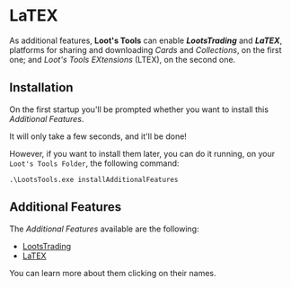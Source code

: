 # LaTEX

As additional features, **Loot's Tools** can enable ***LootsTrading*** and ***LaTEX***, platforms for sharing and downloading *Cards* and *Collections*, on the first one; and *Loot's Tools EXtensions* (LTEX), on the second one.

## Installation

On the first startup you'll be prompted whether you want to install this *Additional Features*.

It will only take a few seconds, and it'll be done!

However, if you want to install them later, you can do it running, on your ```Loot's Tools Folder```, the following command:

```.\LootsTools.exe installAdditionalFeatures```

## Additional Features

The *Additional Features* available are the following:

- [LootsTrading]()
- [LaTEX]()

You can learn more about them clicking on their names.

